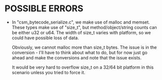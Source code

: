 # POSSIBLE ERRORS

- In "csm_bytecode_serialize.c", we make use of malloc and memset. These types
    make use of "size_t", but method/object/string counts can be either u32
    or u64. The width of size_t varies with platform, so we could have
    possible loss of data.

    Obviously, we cannot malloc more than size_t bytes. The issue is in the
    conversion - I'll have to think about what to do, but for now just go
    ahead and make the conversions and note that the issue exists.

    It would be very hard to overflow size_t on a 32/64 bit platform in this
    scenario unless you tried to force it.

